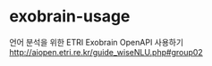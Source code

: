 # exobrain-usage
언어 분석을 위한 ETRI Exobrain OpenAPI 사용하기
http://aiopen.etri.re.kr/guide_wiseNLU.php#group02
